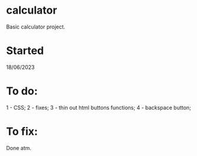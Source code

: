 # calculator

Basic calculator project.

# Started

18/06/2023

# To do:

1 - CSS;
2 - fixes;
3 - thin out html buttons functions;
4 - backspace button;

# To fix:

Done atm.
